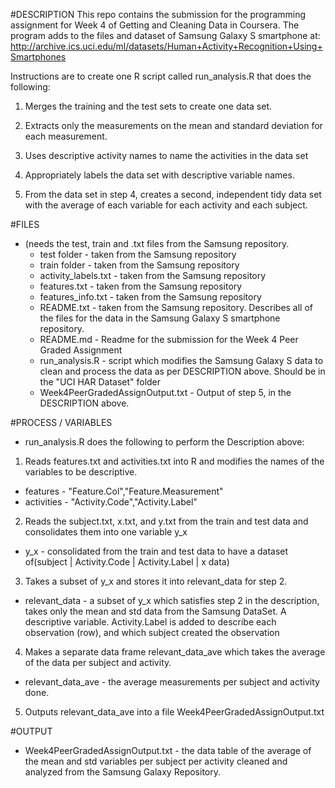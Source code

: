 #DESCRIPTION
This repo contains the submission for the programming assignment for Week 4 of Getting and Cleaning Data in Coursera. The program adds to the files and dataset of Samsung Galaxy S smartphone at: http://archive.ics.uci.edu/ml/datasets/Human+Activity+Recognition+Using+Smartphones

Instructions are to create one R script called run_analysis.R that does the following:

1. Merges the training and the test sets to create one data set.

2. Extracts only the measurements on the mean and standard deviation for each measurement.

3. Uses descriptive activity names to name the activities in the data set

4. Appropriately labels the data set with descriptive variable names.

5. From the data set in step 4, creates a second, independent tidy data set with the average of each variable for each activity and each subject.

#FILES 
* (needs the test, train and .txt files from the Samsung repository.
  * test folder - taken from the Samsung repository
  * train folder - taken from the Samsung repository
  * activity_labels.txt - taken from the Samsung repository
  * features.txt - taken from the Samsung repository
  * features_info.txt - taken from the Samsung repository
  * README.txt - taken from the Samsung repository. Describes all of the files for the data in the Samsung Galaxy S smartphone repository.
  * README.md - Readme for the submission for the Week 4 Peer Graded Assignment
  * run_analysis.R - script which modifies the Samsung Galaxy S data to clean and process the data as per DESCRIPTION above. Should be in the "UCI HAR Dataset" folder
  * Week4PeerGradedAssignOutput.txt - Output of step 5, in the DESCRIPTION above.

#PROCESS / VARIABLES

  * run_analysis.R does the following to perform the Description above:

1. Reads features.txt and activities.txt into R and modifies the names of the variables to be descriptive.
  * features - "Feature.Col","Feature.Measurement"  
  * activities - "Activity.Code","Activity.Label"

2. Reads the subject.txt, x.txt, and y.txt from the train and test data and consolidates them into one variable y_x
  * y_x - consolidated from the train and test data to have a dataset of(subject | Activity.Code | Activity.Label | x data)

3. Takes a subset of y_x and stores it into relevant_data for step 2.
  * relevant_data - a subset of y_x which satisfies step 2 in the description, takes only the mean and std data from the Samsung DataSet. A descriptive variable. Activity.Label is added to describe each observation (row), and which subject created the observation

4. Makes a separate data frame relevant_data_ave which takes the average of the data per subject and activity.
  * relevant_data_ave - the average measurements per subject and activity done.

5. Outputs relevant_data_ave into a file Week4PeerGradedAssignOutput.txt

#OUTPUT

  * Week4PeerGradedAssignOutput.txt - the data table of the average of the mean and std variables per subject per activity cleaned and analyzed from the Samsung Galaxy Repository.
